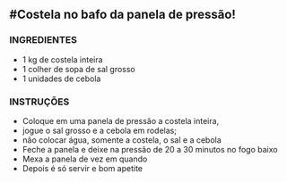 ## #Costela no bafo da panela de pressão!

### INGREDIENTES 

- 1 kg de costela inteira
- 1 colher de sopa de sal grosso
- 1 unidades de cebola

### INSTRUÇÕES 

- Coloque em uma panela de pressão a costela inteira,
- jogue o sal grosso e a cebola em rodelas;
- não colocar água, somente a costela, o sal e a cebola
- Feche a panela e deixe na pressão de 20 a 30 minutos no fogo baixo
- Mexa a panela de vez em quando
- Depois é só servir e bom apetite





